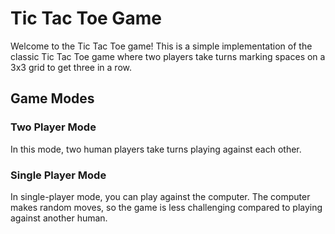 <h1>Tic Tac Toe Game</h1>
Welcome to the Tic Tac Toe game! This is a simple implementation of the classic Tic Tac Toe game where two players take turns marking spaces on a 3x3 grid to get three in a row.
<h2>
Game Modes
</h2>

<h3>Two Player Mode</h3>
In this mode, two human players take turns playing against each other.

<h3>Single Player Mode</h3>
In single-player mode, you can play against the computer. The computer makes random moves, so the game is less challenging compared to playing against another human.
